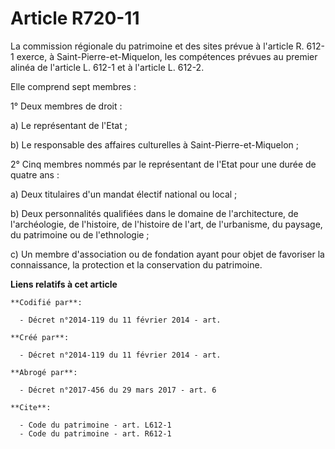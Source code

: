# Article R720-11

La commission régionale du patrimoine et des sites prévue à l'article R. 612-1 exerce, à Saint-Pierre-et-Miquelon, les
compétences prévues au premier alinéa de l'article L. 612-1 et à l'article L. 612-2. 

Elle comprend sept membres : 

1° Deux membres de droit : 

a) Le représentant de l'Etat ; 

b) Le responsable des affaires culturelles à Saint-Pierre-et-Miquelon ; 

2° Cinq membres nommés par le représentant de l'Etat pour une durée de quatre ans : 

a) Deux titulaires d'un mandat électif national ou local ; 

b) Deux personnalités qualifiées dans le domaine de l'architecture, de l'archéologie, de l'histoire, de l'histoire de l'art,
de l'urbanisme, du paysage, du patrimoine ou de l'ethnologie ; 

c) Un membre d'association ou de fondation ayant pour objet de favoriser la connaissance, la protection et la conservation du
patrimoine.

**Liens relatifs à cet article**

	**Codifié par**:

	  - Décret n°2014-119 du 11 février 2014 - art.

	**Créé par**:

	  - Décret n°2014-119 du 11 février 2014 - art.

	**Abrogé par**:

	  - Décret n°2017-456 du 29 mars 2017 - art. 6

	**Cite**:

	  - Code du patrimoine - art. L612-1
	  - Code du patrimoine - art. R612-1
